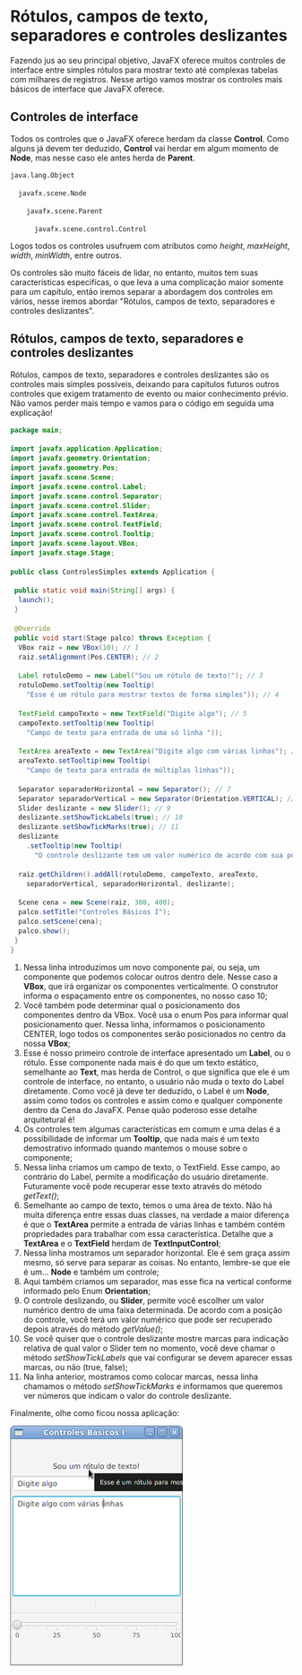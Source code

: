 # Rótulos, campos de texto, separadores e controles deslizantes

Fazendo jus ao seu principal objetivo, JavaFX oferece muitos controles de interface entre simples rótulos para mostrar texto até complexas tabelas com milhares de registros. Nesse artigo vamos mostrar os controles mais básicos de interface que JavaFX oferece.

## Controles de interface
Todos os controles que o JavaFX oferece herdam da classe **Control**. Como alguns já devem ter deduzido, **Control** vai herdar em algum momento de **Node**, mas nesse caso ele antes herda de **Parent**.

    java.lang.Object

      javafx.scene.Node

        javafx.scene.Parent

          javafx.scene.control.Control

Logos todos os controles usufruem com atributos como *height*, *maxHeight*, *width*, *minWidth*, entre outros.  


Os controles são muito fáceis de lidar, no entanto, muitos tem suas características especifícas, o que leva a uma complicação maior somente para um capítulo, então iremos separar a abordagem dos controles em vários, nesse iremos abordar "Rótulos, campos de texto,  separadores e controles deslizantes".

## Rótulos, campos de texto,  separadores e controles deslizantes

Rótulos, campos de texto,  separadores e controles deslizantes são os controles mais simples possíveis, deixando para capítulos futuros outros controles que exigem tratamento de evento ou maior conhecimento prévio. Não vamos perder mais tempo e vamos para o código em seguida uma explicação!
```java
package main;

import javafx.application.Application;
import javafx.geometry.Orientation;
import javafx.geometry.Pos;
import javafx.scene.Scene;
import javafx.scene.control.Label;
import javafx.scene.control.Separator;
import javafx.scene.control.Slider;
import javafx.scene.control.TextArea;
import javafx.scene.control.TextField;
import javafx.scene.control.Tooltip;
import javafx.scene.layout.VBox;
import javafx.stage.Stage;

public class ControlesSimples extends Application {

 public static void main(String[] args) {
  launch();
 }

 @Override
 public void start(Stage palco) throws Exception {
  VBox raiz = new VBox(10); // 1
  raiz.setAlignment(Pos.CENTER); // 2

  Label rotuloDemo = new Label("Sou um rótulo de texto!"); // 3
  rotuloDemo.setTooltip(new Tooltip(
    "Esse é um rótulo para mostrar textos de forma simples")); // 4

  TextField campoTexto = new TextField("Digite algo"); // 5
  campoTexto.setTooltip(new Tooltip(
    "Campo de texto para entrada de uma só linha "));

  TextArea areaTexto = new TextArea("Digite algo com várias linhas"); // 6
  areaTexto.setTooltip(new Tooltip(
    "Campo de texto para entrada de múltiplas linhas"));

  Separator separadorHorizontal = new Separator(); // 7
  Separator separadorVertical = new Separator(Orientation.VERTICAL); // 8
  Slider deslizante = new Slider(); // 9
  deslizante.setShowTickLabels(true); // 10
  deslizante.setShowTickMarks(true); // 11
  deslizante
    .setTooltip(new Tooltip(
      "O controle deslizante tem um valor numérico de acordo com sua posição"));

  raiz.getChildren().addAll(rotuloDemo, campoTexto, areaTexto,
    separadorVertical, separadorHorizontal, deslizante);

  Scene cena = new Scene(raiz, 300, 400);
  palco.setTitle("Controles Básicos I");
  palco.setScene(cena);
  palco.show();
 }
}
```


1. Nessa linha introduzimos um novo componente pai, ou seja, um componente que podemos colocar outros dentro dele. Nesse caso a **VBox**, que irá organizar os componentes verticalmente. O construtor informa o espaçamento entre os componentes, no nosso caso 10;
2. Você também pode determinar qual o posicionamento dos componentes dentro da VBox. Você usa o enum Pos para informar qual posicionamento quer. Nessa linha, informamos o posicionamento CENTER, logo todos os componentes serão posicionados no centro da nossa **VBox**;
3. Esse é nosso primeiro controle de interface apresentado um **Label**, ou o rótulo. Esse componente nada mais é do que um texto estático, semelhante ao **Text**, mas herda de Control, o que significa que ele é um controle de interface, no entanto, o usuário não muda o texto do Label diretamente. Como você já deve ter deduzido, o Label é um **Node**, assim como todos os controles e assim como e qualquer componente dentro da Cena do JavaFX. Pense quão poderoso esse detalhe arquitetural é!
4. Os controles tem algumas características em comum e uma delas é a possibilidade de informar um **Tooltip**, que nada mais é um texto demostrativo informado quando mantemos o mouse sobre o componente;
5. Nessa linha criamos um campo de texto, o TextField. Esse campo, ao contrário do Label, permite a modificação do usuário diretamente. Futuramente você pode recuperar esse texto através do método *getText()*;
6. Semelhante ao campo de texto, temos o uma área de texto. Não há muita diferença entre essas duas classes, na verdade a maior diferença é que o **TextArea** permite a entrada de várias linhas e também contém propriedades para trabalhar com essa característica. Detalhe que a **TextArea** e o **TextField** herdam de **TextInputControl**;
7. Nessa linha mostramos um separador horizontal. Ele é sem graça assim mesmo, só serve para separar as coisas. No entanto, lembre-se que ele é um... **Node** e também um controle;
8. Aqui também criamos um separador, mas esse fica na vertical conforme informado pelo Enum **Orientation**;
9. O controle deslizando, ou **Slider**, permite você escolher um valor numérico dentro de uma faixa determinada. De acordo com a posição do controle, você terá um valor numérico que pode ser recuperado depois através do método *getValue()*;
10. Se você quiser que o controle deslizante mostre marcas para indicação relativa de qual valor o Slider tem no momento, você deve chamar o método *setShowTickLabels* que vai configurar se devem aparecer essas marcas, ou não (true, false);
11. Na linha anterior, mostramos como colocar marcas, nessa linha chamamos o método *setShowTickMarks* e informamos que queremos ver números que indicam o valor do controle deslizante.

Finalmente, olhe como ficou nossa aplicação:

![](imagens/telas/controles_basicos.png)